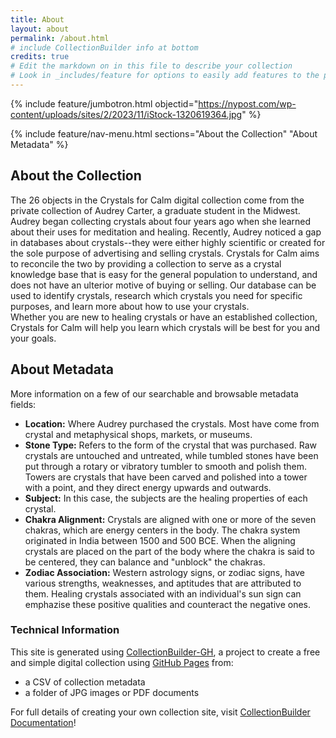 ```yaml
---
title: About
layout: about
permalink: /about.html
# include CollectionBuilder info at bottom
credits: true
# Edit the markdown on in this file to describe your collection
# Look in _includes/feature for options to easily add features to the page
---
```


{% include feature/jumbotron.html objectid="https://nypost.com/wp-content/uploads/sites/2/2023/11/iStock-1320619364.jpg" %}

{% include feature/nav-menu.html sections="About the Collection" "About Metadata" %}

## About the Collection

The 26 objects in the Crystals for Calm digital collection come from the private collection of Audrey Carter, a graduate student in the Midwest. Audrey began collecting crystals about four years ago when she learned about their uses for meditation and healing. Recently, Audrey noticed a gap in databases about crystals--they were either highly scientific or created for the sole purpose of advertising and selling crystals. Crystals for Calm aims to reconcile the two by providing a collection to serve as a crystal knowledge base that is easy for the general population to understand, and does not have an ulterior motive of buying or selling. Our database can be used to identify crystals, research which crystals you need for specific purposes, and learn more about how to use your crystals.    
Whether you are new to healing crystals or have an established collection, Crystals for Calm will help you learn which crystals will be best for you and your goals.  

## About Metadata  
More information on a few of our searchable and browsable metadata fields:

* **Location:** Where Audrey purchased the crystals. Most have come from crystal and metaphysical shops, markets, or museums.
* **Stone Type:** Refers to the form of the crystal that was purchased. Raw crystals are untouched and untreated, while tumbled stones have been put through a rotary or vibratory tumbler to smooth and polish them. Towers are crystals that have been carved and polished into a tower with a point, and they direct energy upwards and outwards.
* **Subject:** In this case, the subjects are the healing properties of each crystal.
* **Chakra Alignment:** Crystals are aligned with one or more of the seven chakras, which are energy centers in the body. The chakra system originated in India between 1500 and 500 BCE. When the aligning crystals are placed on the part of the body where the chakra is said to be centered, they can balance and "unblock" the chakras.
* **Zodiac Association:** Western astrology signs, or zodiac signs, have various strengths, weaknesses, and aptitudes that are attributed to them. Healing crystals associated with an individual's sun sign can emphazise these positive qualities and counteract the negative ones.  

### Technical Information

This site is generated using [CollectionBuilder-GH](https://collectionbuilding.github.io/gh/), a project to create a free and simple digital collection using [GitHub Pages](https://pages.github.com/) from: 

- a CSV of collection metadata
- a folder of JPG images or PDF documents

For full details of creating your own collection site, visit [CollectionBuilder Documentation](https://collectionbuilder.github.io/cb-docs/)!
